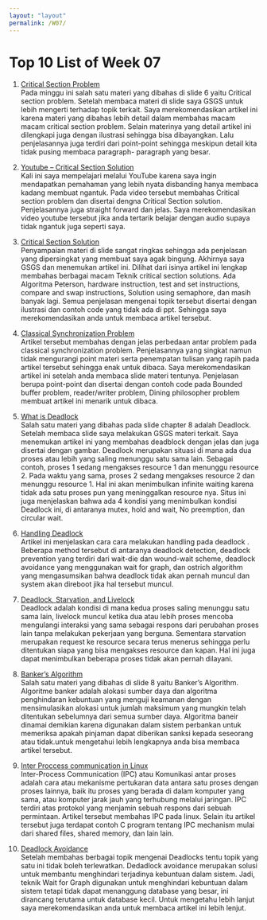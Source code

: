 ```yaml
---
layout: "layout"
permalink: /W07/
---
```


# Top 10 List of Week 07

1. [Critical Section Problem](https://dev.to/rahulmishra05/critical-section-problem-operating-system-mo03-p04-4fhg)<br>
Pada minggu ini salah satu materi yang dibahas di slide 6 yaitu Critical section problem. Setelah membaca materi di slide saya GSGS untuk lebih mengerti terhadap topik terkait. Saya merekomendasikan artikel ini karena materi yang dibahas lebih detail dalam membahas macam macam critical section problem. Selain materinya yang detail artikel ini dilengkapi juga dengan ilustrasi sehingga bisa dibayangkan. Lalu penjelasannya juga terdiri dari point-point sehingga meskipun detail kita tidak pusing membaca paragraph- paragraph yang besar.

2. [Youtube – Critical Section Solution](https://www.youtube.com/watch?v=mc68TdCxxRg)<br>
Kali ini saya mempelajari melalui YouTube karena saya ingin mendapatkan pemahaman yang lebih nyata disbanding hanya membaca kadang membuat ngantuk. Pada video tersebut membahas Critical section problem dan disertai dengna Critical Section solution. Penjelasannya juga straight forward dan jelas. Saya merekomendasikan video youtube tersebut jika anda tertarik belajar dengan audio supaya tidak ngantuk juga seperti saya.

3. [Critical Section Solution](http://www2.cs.uregina.ca/~hamilton/courses/330/notes/synchro/node3.html)<br>
Penyampaian materi di slide sangat ringkas sehingga ada penjelasan yang dipersingkat yang membuat saya agak bingung. Akhirnya saya GSGS dan menemukan artikel ini. Dilihat dari isinya artikel ini lengkap membahas berbagai macam Teknik critical section solutions. Ada Algoritma Peterson, hardware instruction, test and set instructions, compare and swap instructions, Solution using semaphore, dan masih banyak lagi. Semua penjelasan mengenai topik tersebut disertai dengan ilustrasi dan contoh code yang tidak ada di ppt. Sehingga saya merekomendasikan anda untuk membaca artikel tersebut.

4. [Classical Synchronization Problem](https://www.includehelp.com/operating-systems/classical-synchronization-problem.aspx)<br>
Artikel tersebut membahas dengan jelas perbedaan antar problem pada classical synchronization problem. Penjelasannya yang singkat namun tidak mengurangi point materi serta penempatan tulisan yang rapih pada artikel tersebut sehingga enak untuk dibaca. Saya merekomendasikan artikel ini setelah anda membaca slide materi tentunya. Penjelasan berupa point-point dan disertai dengan contoh code pada Bounded buffer problem, reader/writer problem, Dining philosopher problem membuat artikel ini menarik untuk dibaca.

5. [What is Deadlock](https://afteracademy.com/blog/what-is-deadlock-and-what-are-its-four-necessary-conditions) <br>
Salah satu materi yang dibahas pada slide chapter 8 adalah Deadlock. Setelah membaca slide saya melakukan GSGS materi terkait.  Saya menemukan artikel ini yang membahas deadblock dengan jelas dan juga disertai dengan gambar. Deadlock merupakan situasi di mana ada dua proses atau lebih yang saling menunggu satu sama lain. Sebagai contoh, proses 1 sedang mengakses resource 1 dan menunggu resource 2. Pada waktu yang sama, proses 2 sedang mengakses resource 2 dan menunggu resource 1. Hal ini akan menimbulkan infinite waiting karena tidak ada satu proses pun yang meninggalkan resource nya. Situs ini juga menjelaskan bahwa ada 4 kondisi yang menimbulkan kondisi Deadlock ini, di antaranya mutex, hold and wait, No preemption, dan circular wait.

6. [Handling Deadlock](https://www.tutorialspoint.com/methods-for-handling-deadlocks) <br> 
Artikel ini menjelaskan cara cara melakukan handling pada deadlock . Beberapa method tersebut di antaranya deadlock detection, deadlock prevention yang terdiri dari wait-die dan wound-wait scheme, deadlock avoidance yang menggunakan wait for graph, dan ostrich algorithm yang mengasumsikan bahwa deadlock tidak akan pernah muncul dan system akan direboot jika hal tersebut muncul.

7. [Deadlock, Starvation, and Livelock](https://www.geeksforgeeks.org/deadlock-starvation-and-livelock/)<br>
Deadlock adalah  kondisi di mana kedua proses saling menunggu satu sama lain, livelock muncul ketika dua atau lebih proses mencoba mengulangi interaksi yang sama sebagai respons dari perubahan proses lain tanpa melakukan pekerjaan yang berguna. Sementara starvation merupakan request ke resource secara terus menerus sehingga perlu ditentukan siapa yang bisa mengakses resource dan kapan. Hal ini juga dapat menimbulkan beberapa proses tidak akan pernah dilayani.

8. [Banker’s Algorithm](https://www.geeksforgeeks.org/bankers-algorithm-in-operating-system-2/)<br>
Salah satu materi yang dibahas di slide 8 yaitu Banker’s Algorithm. Algoritme banker adalah alokasi sumber daya dan algoritma penghindaran kebuntuan yang menguji keamanan dengan mensimulasikan alokasi untuk jumlah maksimum yang mungkin telah ditentukan sebelumnya dari semua sumber daya. Algoritma baneir dinamai demikian karena digunakan dalam sistem perbankan untuk memeriksa apakah pinjaman dapat diberikan sanksi kepada seseorang atau tidak.untuk mengetahui lebih lengkapnya anda bisa membaca artikel tersebut.

9. [Inter Proccess communication in Linux](https://opensource.com/article/19/4/interprocess-communication-linux-storage)<br>
Inter-Process Communication (IPC) atau Komunikasi antar proses adalah cara atau mekanisme pertukaran data antara satu proses dengan proses lainnya, baik itu proses yang berada di dalam komputer yang sama, atau komputer jarak jauh yang terhubung melalui jaringan. IPC terdiri atas protokol yang menjamin sebuah respons dari sebuah permintaan. Artikel tersebut membahas IPC pada linux. Selain itu artikel tersebut juga terdapat contoh C program tentang IPC mechanism mulai dari shared files, shared memory, dan lain lain. 

10. [Deadlock Avoidance](https://digitalthinkerhelp.com/deadlock-avoidance-algorithms-in-os-operating-system-must-be-known/)<br>
Setelah membahas berbagai topik mengenai Deadlocks tentu topik yang satu ini tidak boleh terlewatkan. Dedadlock avoidance merupakan solusi untuk membantu menghindari terjadinya kebuntuan dalam sistem. Jadi, teknik Wait for Graph digunakan untuk menghindari kebuntuan dalam sistem tetapi tidak dapat menanggung database yang besar, ini dirancang terutama untuk database kecil. Untuk mengetahu lebih lanjut saya merekomendasikan anda untuk membaca artikel ini lebih lenjut.

